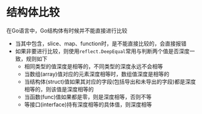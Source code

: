 # 结构体比较

在Go语言中，Go结构体有时候并不能直接进行比较

- 当其中包含，slice、map、function时，是不能直接比较的，会直接报错
- 如果非要进行比较，则使用`reflect.DeepEqual`常用与判断两个值是否深度一致，规则如下
  - 相同类型的值深度是相等的，不同类型的深度永远不会相等
  - 当数组(array)值对应的元素深度相等时，数组值深度是相等的
  - 当结构体(struct)值如果其对应的字段(包括导出和未导出的字段)都是深度相等的，则该值是深度相等的
  - 当函数(func)值如果都是零，则是深度相等，否则不等
  - 等接口(interface)持有深度相等的具体值，则深度相等